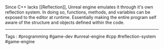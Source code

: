 Since C++ lacks [[Reflection]], Unreal engine emulates it through it's own reflection system. In doing so, functions, methods, and variables can be exposed to the editor at runtime. Essentially making the entire program self aware of the structure and objects defined within the code.

___

Tags : #programming #game-dev #unreal-engine #cpp #reflection-system #game-engine